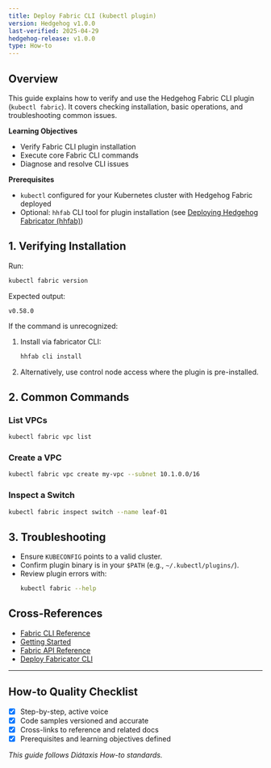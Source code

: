 ```yaml
---
title: Deploy Fabric CLI (kubectl plugin)
version: Hedgehog v1.0.0
last-verified: 2025-04-29
hedgehog-release: v1.0.0
type: How-to
---
```


## Overview

This guide explains how to verify and use the Hedgehog Fabric CLI plugin (`kubectl fabric`). It covers checking installation, basic operations, and troubleshooting common issues.

**Learning Objectives**
- Verify Fabric CLI plugin installation
- Execute core Fabric CLI commands
- Diagnose and resolve CLI issues

**Prerequisites**

- `kubectl` configured for your Kubernetes cluster with Hedgehog Fabric deployed
- Optional: `hhfab` CLI tool for plugin installation (see [Deploying Hedgehog Fabricator (hhfab)](deploying-cli.md))

## 1. Verifying Installation

Run:
```bash
kubectl fabric version
```
Expected output:
```console
v0.58.0
```

If the command is unrecognized:
1. Install via fabricator CLI:
   ```bash
   hhfab cli install
   ```
2. Alternatively, use control node access where the plugin is pre-installed.

## 2. Common Commands

### List VPCs
```bash
kubectl fabric vpc list
```

### Create a VPC
```bash
kubectl fabric vpc create my-vpc --subnet 10.1.0.0/16
```

### Inspect a Switch
```bash
kubectl fabric inspect switch --name leaf-01
```

## 3. Troubleshooting

- Ensure `KUBECONFIG` points to a valid cluster.
- Confirm plugin binary is in your `$PATH` (e.g., `~/.kubectl/plugins/`).
- Review plugin errors with:
  ```bash
  kubectl fabric --help
  ```

## Cross-References
- [Fabric CLI Reference](../reference/fabric-cli.md)
- [Getting Started](../tutorial/getting-started.md)
- [Fabric API Reference](../reference/fabric-api.md)
- [Deploy Fabricator CLI](deploying-cli.md)

---

## How-to Quality Checklist
- [x] Step-by-step, active voice
- [x] Code samples versioned and accurate
- [x] Cross-links to reference and related docs
- [x] Prerequisites and learning objectives defined

*This guide follows Diátaxis How-to standards.*
